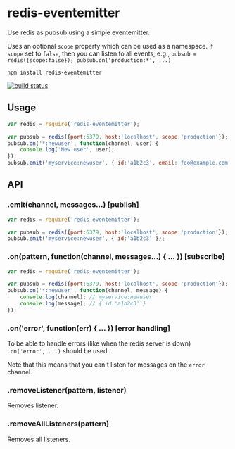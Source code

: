 # redis-eventemitter

Use redis as pubsub using a simple eventemitter.

Uses an optional `scope` property which can be used as a namespace. If `scope` set to `false`, then you can listen to all events, e.g., `pubsub = redis({scope:false}); pubsub.on('production:*', ...)`

	npm install redis-eventemitter
	
[![build status](https://secure.travis-ci.org/freeall/redis-eventemitter.png)](http://travis-ci.org/freeall/redis-eventemitter)

## Usage

```js
var redis = require('redis-eventemitter');

var pubsub = redis({port:6379, host:'localhost', scope:'production'});
pubsub.on('*:newuser', function(channel, user) {
	console.log('New user', user);
});
pubsub.emit('myservice:newuser', { id:'a1b2c3', email:'foo@example.com' });
```

## API

### .emit(channel, messages...) [publish]

``` js
var redis = require('redis-eventemitter');

var pubsub = redis({port:6379, host:'localhost', scope:'production'});
pubsub.emit('myservice:newuser', { id:'a1b2c3' });
```

### .on(pattern, function(channel, messages...) { ... }) [subscribe]

``` js
var redis = require('redis-eventemitter');

var pubsub = redis({port:6379, host:'localhost', scope:'production'});
pubsub.on('*:newuser', function(channel, message) {
	console.log(channel); // myservice:newuser
	console.log(message); // { id:'a1b2c3' }
});
```

### .on('error', function(err) { ... }) [error handling]

To be able to handle errors (like when the redis server is down) `.on('error', ...)` should be used.

Note that this means that you can't listen for messages on the `error` channel.

### .removeListener(pattern, listener)

Removes listener.

### .removeAllListeners(pattern)

Removes all listeners.
